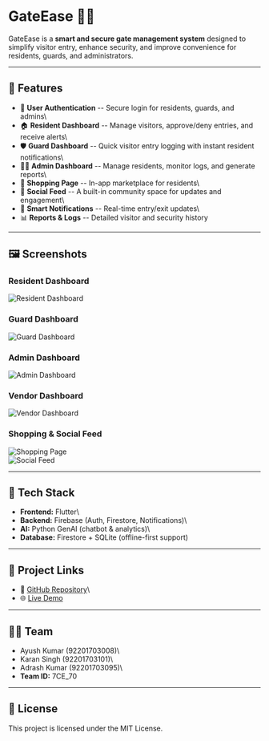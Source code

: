 # GateEase 🚪✨

GateEase is a **smart and secure gate management system** designed to
simplify visitor entry, enhance security, and improve convenience for
residents, guards, and administrators.

------------------------------------------------------------------------

## 📌 Features

-   🔐 **User Authentication** -- Secure login for residents, guards,
    and admins\
-   🏠 **Resident Dashboard** -- Manage visitors, approve/deny entries,
    and receive alerts\
-   🛡 **Guard Dashboard** -- Quick visitor entry logging with instant
    resident notifications\
-   👨‍💼 **Admin Dashboard** -- Manage residents, monitor logs, and
    generate reports\
-   🛒 **Shopping Page** -- In-app marketplace for residents\
-   💬 **Social Feed** -- A built-in community space for updates and
    engagement\
-   🔔 **Smart Notifications** -- Real-time entry/exit updates\
-   📊 **Reports & Logs** -- Detailed visitor and security history

------------------------------------------------------------------------

## 🖼️ Screenshots

### Resident Dashboard

![Resident Dashboard](screenshots/resident.png)

### Guard Dashboard

![Guard Dashboard](screenshots/guard.png)

### Admin Dashboard

![Admin Dashboard](screenshots/admin.png)

### Vendor Dashboard

![Vendor Dashboard](screenshots/admin.png)

### Shopping & Social Feed

![Shopping Page](screenshots/shopping.png)\
![Social Feed](screenshots/social.png)

------------------------------------------------------------------------

## 🚀 Tech Stack

-   **Frontend:** Flutter\
-   **Backend:** Firebase (Auth, Firestore, Notifications)\
-   **AI:** Python GenAI (chatbot & analytics)\
-   **Database:** Firestore + SQLite (offline-first support)

------------------------------------------------------------------------

## 📂 Project Links

-   🔗 [GitHub Repository](https://github.com/9A-Ayush/GateEase)\
-   🌐 [Live Demo](https://gateease-demo.vercel.app)

------------------------------------------------------------------------

## 👨‍💻 Team

-   Ayush Kumar (92201703008)\
-   Karan Singh (92201703101)\
-   Adrash Kumar (92201703095)\
-   **Team ID:** 7CE_70

------------------------------------------------------------------------

## 📜 License

This project is licensed under the MIT License.

